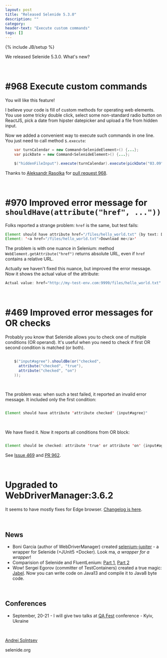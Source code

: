 ```yaml
---
layout: post
title: "Released Selenide 5.3.0"
description: ""
category:
header-text: "Execute custom commands"
tags: []
---
```

{% include JB/setup %}

We released Selenide 5.3.0. What's new?

<br/>

# #968 Execute custom commands

You will like this feature!

I believe your code is fill of custom methods for operating web elements. You use some tricky double click, 
select some non-standard radio button on ReactJS, pick a date from hipster datepicker and upload a file from hidden input.

Now we added a convenient way to execute such commands in one line. You just need to call method `$.execute`:

```java
    var turnCalendar = new Command<SelenideElement>() {...};
    var pickDate = new Command<SelenideElement>() {...};

    $("hiddenFileInput").execute(turnCalendar).execute(pickDate("03.09");
``` 

Thanks to [Aleksandr Rasolka](https://github.com/rosolko) for [pull request 968](https://github.com/selenide/selenide/pull/968).

<br/>

# #970 Improved error message for `shouldHave(attribute("href", ..."))`

Folks reported a strange problem: `href` is the same, but test fails:

```java
Element should have attribute href="/files/hello_world.txt" {by text: Download me}
Element: '<a href="/files/hello_world.txt">Download me</a>'
```

The problem is with one nuance in Selenium: method `WebElement.getAttribute("href")` returns absolute URL, even if `href` contains a relative URL.<br/>

Actually we haven't fixed this nuance, but improved the error message. Now it shows the actual value of the attribute:

```java
Actual value: href="http://my-test-env.com:9999/files/hello_world.txt"
```

<br/>

# #469 Improved error messages for OR checks

Probably you know that Selenide allows you to check one of multiple conditions (OR operand). 
It's useful when you need to check if first OR second condition is matched (or both). 

```java
    
    $("input#agree").shouldBe(or("checked", 
      attribute("checked", "true"), 
      attribute("checked", "on")
    ));

```

<br/>

The problem was: when such a test failed, it reported an invalid error message. It included only the first condition:

```java

Element should have attribute 'attribute checked' {input#agree}"

```

<br/>

We have fixed it. Now it reports all conditions from OR block:

```java

Element should be checked: attribute 'true' or attribute 'on' {input#agree}

```

See [Issue 469](https://github.com/selenide/selenide/issues/469) and [PR 962](https://github.com/selenide/selenide/pull/962).

<br/>

# Upgraded to WebDriverManager:3.6.2

It seems to have mostly fixes for Edge browser. [Changelog is here](https://github.com/bonigarcia/webdrivermanager/blob/master/CHANGELOG.md).


<br/>


## News

* Boni García (author of WebDriverManager) created [selenium-jupiter](https://bonigarcia.github.io/selenium-jupiter) - a wrapper for Selenide (+JUnit5 +Docker). Look ma, *a wrapper for a wrapper*!
* Comparision of Selenide and FluentLenium: [Part 1](https://testcraftsmanship.com/articles/2019/selenide_vs_fluentlenium_part1.html), [Part 2](https://testcraftsmanship.com/articles/2019/selenide_vs_fluentlenium_part2.html)
* Wow! Sergei Egorov (committer of TestContainers) created a true magic: [Jabel](https://github.com/bsideup/jabel). Now you can write code on Java13 and compile it to Java8 byte code.

<br/>

## Conferences

* September, 20-21 - I will give two talks at [QA Fest](http://qafest.com/en/) conference - Kyiv, Ukraine

<br>

[Andrei Solntsev](http://asolntsev.github.io/)

selenide.org

